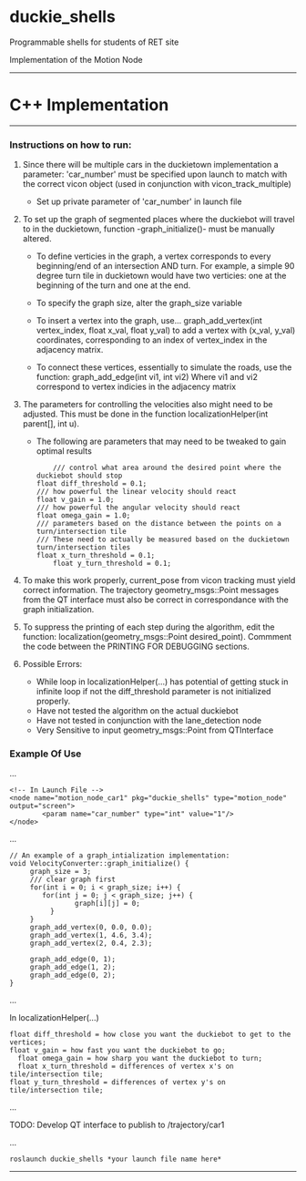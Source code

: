 # duckie_shells
Programmable shells for students of RET site

Implementation of the Motion Node

------------------------------------------------------------------------
# C++ Implementation 
------------------------------------------------------------------------

### Instructions on how to run:

1. Since there will be multiple cars in the duckietown implementation a parameter: 'car_number' must be specified upon launch to match with the correct vicon object (used in conjunction with vicon_track_multiple)
   - Set up private parameter of 'car_number' in launch file

2. To set up the graph of segmented places where the duckiebot will travel to in the duckietown, function -graph_initialize()- must be manually altered.

   - To define verticies in the graph, a vertex corresponds to every beginning/end of an intersection AND turn. For example, a simple 90 degree turn tile in duckietown would have two verticies: one at the beginning of the turn and one at the end. 
  
   - To specify the graph size, alter the graph_size variable
  
   - To insert a vertex into the graph, use... 
    graph_add_vertex(int vertex_index, float x_val, float y_val)
    to add a vertex with (x_val, y_val) coordinates, corresponding to an
    index of vertex_index in the adjacency matrix.
    
   - To connect these vertices, essentially to simulate the roads, use the function:
    graph_add_edge(int vi1, int vi2)
    Where vi1 and vi2 correspond to vertex indicies in the adjacency matrix

3. The parameters for controlling the velocities also might need to be adjusted. This must be done in the function localizationHelper(int parent[], int u).

   - The following are parameters that may need to be tweaked to gain optimal results
   	  ```
          /// control what area around the desired point where the duckiebot should stop
	  float diff_threshold = 0.1;
	  /// how powerful the linear velocity should react
	  float v_gain = 1.0;
	  /// how powerful the angular velocity should react
	  float omega_gain = 1.0;
	  /// parameters based on the distance between the points on a turn/intersection tile
	  /// These need to actually be measured based on the duckietown turn/intersection tiles
	  float x_turn_threshold = 0.1;
    	  float y_turn_threshold = 0.1;
	  ```

4. To make this work properly, current_pose from vicon tracking must yield correct information.
The trajectory geometry_msgs::Point messages from the QT interface must also be correct in 
correspondance with the graph initialization.

5. To suppress the printing of each step during the algorithm, 
edit the function: localization(geometry_msgs::Point desired_point).
Commment the code between the PRINTING FOR DEBUGGING sections.

6. Possible Errors:
   - While loop in localizationHelper(...) has potential of getting stuck in infinite loop if not the diff_threshold parameter is not initialized properly.
   - Have not tested the algorithm on the actual duckiebot
   - Have not tested in conjunction with the lane_detection node
   - Very Sensitive to input geometry_msgs::Point from QTInterface

### Example Of Use
...
```
<!-- In Launch File -->
<node name="motion_node_car1" pkg="duckie_shells" type="motion_node" output="screen">
		<param name="car_number" type="int" value="1"/> 
</node>
```
...
```
// An example of a graph_intialization implementation:
void VelocityConverter::graph_initialize() {
	 graph_size = 3;
	 /// clear graph first
	 for(int i = 0; i < graph_size; i++) {
	    for(int j = 0; j < graph_size; j++) {
			    graph[i][j] = 0;
		  }
	 }
	 graph_add_vertex(0, 0.0, 0.0);
	 graph_add_vertex(1, 4.6, 3.4);
	 graph_add_vertex(2, 0.4, 2.3);
	
	 graph_add_edge(0, 1);
	 graph_add_edge(1, 2);
	 graph_add_edge(0, 2);
}
```
...

In localizationHelper(...)
  ```
  float diff_threshold = how close you want the duckiebot to get to the vertices;
  float v_gain = how fast you want the duckiebot to go;
	float omega_gain = how sharp you want the duckiebot to turn;
	float x_turn_threshold = differences of vertex x's on tile/intersection tile;
  float y_turn_threshold = differences of vertex y's on tile/intersection tile;
  ```
...

TODO: Develop QT interface to publish to /trajectory/car1
 
...
```
roslaunch duckie_shells *your launch file name here*
```

------------------------------------------------------------------------
